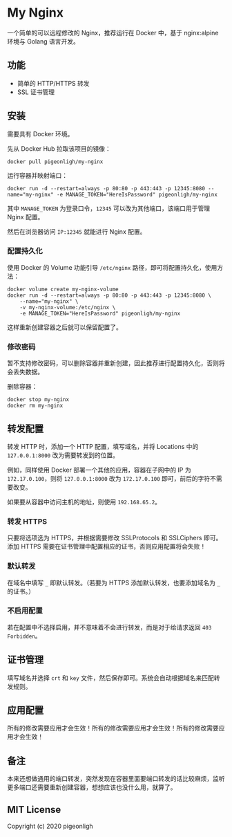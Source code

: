 # My Nginx

一个简单的可以远程修改的 Nginx，推荐运行在 Docker 中，基于 nginx:alpine 环境与 Golang 语言开发。

## 功能

- 简单的 HTTP/HTTPS 转发
- SSL 证书管理

## 安装

需要具有 Docker 环境。

先从 Docker Hub 拉取该项目的镜像：

```
docker pull pigeonligh/my-nginx
```

运行容器并映射端口：

```
docker run -d --restart=always -p 80:80 -p 443:443 -p 12345:8080 --name="my-nginx" -e MANAGE_TOKEN="HereIsPassword" pigeonligh/my-nginx
```

其中 `MANAGE_TOKEN` 为登录口令，`12345` 可以改为其他端口，该端口用于管理 Nginx 配置。

然后在浏览器访问 `IP:12345` 就能进行 Nginx 配置。

### 配置持久化

使用 Docker 的 Volume 功能引导 `/etc/nginx` 路径，即可将配置持久化，使用方法：

```
docker volume create my-nginx-volume
docker run -d --restart=always -p 80:80 -p 443:443 -p 12345:8080 \
    --name="my-nginx" \
    -v my-nginx-volume:/etc/nginx \
    -e MANAGE_TOKEN="HereIsPassword" pigeonligh/my-nginx
```

这样重新创建容器之后就可以保留配置了。

### 修改密码

暂不支持修改密码，可以删除容器并重新创建，因此推荐进行配置持久化，否则将会丢失数据。

删除容器：

```
docker stop my-nginx
docker rm my-nginx
```

## 转发配置

转发 HTTP 时，添加一个 HTTP 配置，填写域名，并将 Locations 中的 `127.0.0.1:8000` 改为需要转发到的位置。

例如，同样使用 Docker 部署一个其他的应用，容器在子网中的 IP 为 `172.17.0.100`，则将 `127.0.0.1:8000` 改为 `172.17.0.100` 即可，前后的字符不需要改变。

如果要从容器中访问主机的地址，则使用 `192.168.65.2`。

### 转发 HTTPS

只要将选项选为 HTTPS，并根据需要修改 SSLProtocols 和 SSLCiphers 即可。添加 HTTPS 需要在证书管理中配置相应的证书，否则应用配置将会失败！

### 默认转发

在域名中填写 `_` 即默认转发。（若要为 HTTPS 添加默认转发，也要添加域名为 `_` 的证书。）

### 不启用配置

若在配置中不选择启用，并不意味着不会进行转发，而是对于给请求返回 `403 Forbidden`。

## 证书管理

填写域名并选择 `crt` 和 `key` 文件，然后保存即可。系统会自动根据域名来匹配转发规则。

## 应用配置

所有的修改需要应用才会生效！所有的修改需要应用才会生效！所有的修改需要应用才会生效！

## 备注

本来还想做通用的端口转发，突然发现在容器里面要端口转发的话比较麻烦，监听更多端口还需要重新创建容器，想想应该也没什么用，就算了。

## MIT License

Copyright (c) 2020 pigeonligh

